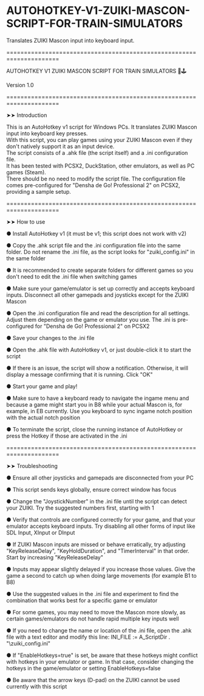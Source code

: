 # AUTOHOTKEY-V1-ZUIKI-MASCON-SCRIPT-FOR-TRAIN-SIMULATORS
Translates ZUIKI Mascon input into keyboard input.

=====================================================================

AUTOHOTKEY V1 ZUIKI MASCON SCRIPT FOR TRAIN SIMULATORS 🚅🕹️

Version 1.0

=====================================================================

  ➤➤ Introduction

This is an AutoHotkey v1 script for Windows PCs. It translates ZUIKI Mascon input into keyboard key presses.  
With this script, you can play games using your ZUIKI Mascon even if they don't natively support it as an input device.  
The script consists of a .ahk file (the script itself) and a .ini configuration file.  
It has been tested with PCSX2, DuckStation, other emulators, as well as PC games (Steam).  
There should be no need to modify the script file. The configuration file comes pre-configured for "Densha de Go! Professional 2" on PCSX2, providing a sample setup.

=====================================================================
  
  ➤➤ How to use

● Install AutoHotkey v1 (it must be v1; this script does not work with v2)

● Copy the .ahk script file and the .ini configuration file into the same folder. Do not rename the .ini file, as the script looks for "zuiki_config.ini" in the same folder

● It is recommended to create separate folders for different games so you don't need to edit the .ini file when switching games

● Make sure your game/emulator is set up correctly and accepts keyboard inputs. Disconnect all other gamepads and joysticks except for the ZUIKI Mascon

● Open the .ini configuration file and read the description for all settings. Adjust them depending on the game or emulator you use. The .ini is pre-configured for "Densha de Go! Professional 2" on PCSX2

● Save your changes to the .ini file

● Open the .ahk file with AutoHotkey v1, or just double-click it to start the script

● If there is an issue, the script will show a notification. Otherwise, it will display a message confirming that it is running. Click "OK"

● Start your game and play!

● Make sure to have a keyboard ready to navigate the ingame menu and because a game might start you in B8 while your actual Mascon is, for example, in EB currently. Use you keyboard to sync ingame notch position with the actual notch position

● To terminate the script, close the running instance of AutoHotkey or press the Hotkey if those are activated in the .ini

=====================================================================
  
  ➤➤ Troubleshooting

● Ensure all other joysticks and gamepads are disconnected from your PC

● This script sends keys globally, ensure correct window has focus

● Change the "JoystickNumber" in the .ini file until the script can detect your ZUIKI. Try the suggested numbers first, starting with 1

● Verify that controls are configured correctly for your game, and that your emulator accepts keyboard inputs. Try disabling all other forms of input like SDL Input, XInput or DInput

● If ZUIKI Mascon inputs are missed or behave erratically, try adjusting "KeyReleaseDelay", "KeyHoldDuration", and "TimerInterval" in that order. Start by increasing "KeyReleaseDelay"

● Inputs may appear slightly delayed if you increase those values. Give the game a second to catch up when doing large movements (for example B1 to B8)

● Use the suggested values in the .ini file and experiment to find the combination that works best for a specific game or emulator

● For some games, you may need to move the Mascon more slowly, as certain games/emulators do not handle rapid multiple key inputs well

● If you need to change the name or location of the .ini file, open the .ahk file with a text editor and modify this line: INI_FILE := A_ScriptDir . "\zuiki_config.ini"

● If "EnableHotkeys=true" is set, be aware that these hotkeys might conflict with hotkeys in your emulator or game. In that case, consider changing the hotkeys in the game/emulator or setting EnableHotkeys=false

● Be aware that the arrow keys (D-pad) on the ZUIKI cannot be used currently with this script
